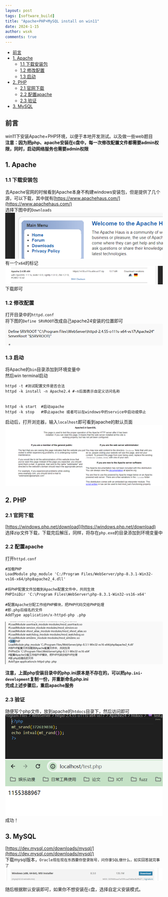 ```yaml
---
layout: post
tags: [software_build]
title: "Apache+PHP+MySQL install on win11"
date: 2024-1-15 
author: wsxk
comments: true
---
```


- [前言](#前言)
- [1. Apache](#1-apache)
  - [1.1 下载安装包](#11-下载安装包)
  - [1.2 修改配置](#12-修改配置)
  - [1.3 启动](#13-启动)
- [2. PHP](#2-php)
  - [2.1 官网下载](#21-官网下载)
  - [2.2 配置apache](#22-配置apache)
  - [2.3 验证](#23-验证)
- [3. MySQL](#3-mysql)


<!-- Google tag (gtag.js) -->
<script async src="https://www.googletagmanager.com/gtag/js?id=G-C22S5YSYL7"></script>
<script>
  window.dataLayer = window.dataLayer || [];
  function gtag(){dataLayer.push(arguments);}
  gtag('js', new Date());

  gtag('config', 'G-C22S5YSYL7');
</script>

## 前言<br>
win11下安装Apache+PHP环境，以便于本地开发测试。以及做一些web题目<br>
**注意：因为把php、apache安装在c盘中，每一次修改配置文件都需要admin权限，同时，启动网络服务也需要admin权限**<br>

## 1. Apache<br>
### 1.1 下载安装包<br>
去Apache官网的时候看到Apache本身不构建windows安装包，但是提供了几个源，可以下载，其中就有[https://www.apachehaus.com/](https://www.apachehaus.com/)<br>
选择下图中的`Downloads`<br>
![](https://raw.githubusercontent.com/wsxk/wsxk_pictures/main/2023-12-30/20240115213332.png)
有一个`x64`的标记<br>
![](https://raw.githubusercontent.com/wsxk/wsxk_pictures/main/2023-12-30/20240115213407.png)
下载即可<br>
### 1.2 修改配置<br>
打开目录中的`httpd.conf`<br>
将下图的`Define SRVROOT`改成自己apache24安装的位置即可<br>
![](https://raw.githubusercontent.com/wsxk/wsxk_pictures/main/2023-12-30/20240115213621.png)

### 1.3 启动<br>
将Apache的`bin`目录添加到环境变量中<br>
然后win terminal启动<br>
```
httpd -t #测试配置文件是否合法
httpd -k install -n Apache2.4 #-n后面表示自定义访问名称


httpd -k start  #启动apache
httpd -k stop   #停止apache 或者可以在windows中的service中启动或停止
```
启动后，打开浏览器，输入`localhost`即可看到apache的默认页面<br>
![](https://raw.githubusercontent.com/wsxk/wsxk_pictures/main/2023-12-30/20240115213841.png)

## 2. PHP<br>
### 2.1 官网下载<br>
[https://windows.php.net/download](https://windows.php.net/download)<br>
选择zip文件下载，下载完后解压，同样，将存在`php.exe`的目录添加到环境变量中<br>
### 2.2 配置apache<br>
打开`httpd.conf`<br>
```
#加载PHP
LoadModule php_module 'C:/Program Files/WebServer/php-8.3.1-Win32-vs16-x64/php8apache2_4.dll'

#将PHP配置文件加载到Apache配置文件中，共同生效
PHPIniDir 'C:\Program Files\WebServer\php-8.3.1-Win32-vs16-x64'

#配置Apache分配工作给PHP模块，把PHP代码交给PHP处理
#即.php后缀名的文件
AddType application/x-httpd-php .php
```
![](https://raw.githubusercontent.com/wsxk/wsxk_pictures/main/2023-12-30/20240115214253.png)

**注意，上面php安装目录中的php.ini原本是不存在的，可以把`php.ini-development`复制一份，并重新命名php.ini**<br>
**完成上述步骤后，重启apache服务**<br>

### 2.3 验证<br>
随便写个php文件，放到apache的`htdocs`目录下，然后访问即可<br>
![](https://raw.githubusercontent.com/wsxk/wsxk_pictures/main/2023-12-30/20240115214547.png)
![](https://raw.githubusercontent.com/wsxk/wsxk_pictures/main/2023-12-30/20240115214642.png)
成功！<br>


## 3. MySQL<br>
[https://dev.mysql.com/downloads/mysql/](https://dev.mysql.com/downloads/mysql/)<br>
下载mysql版本，`Oracle现在现在东西要你登录账号，问你拿SQL做什么，如实回答就完事了`<br>
![](https://raw.githubusercontent.com/wsxk/wsxk_pictures/main/2023-12-30/20240226212546.png)

随后根据默认安装即可，如果你不想安装在`c`盘，选择自定义安装模式。<br>
